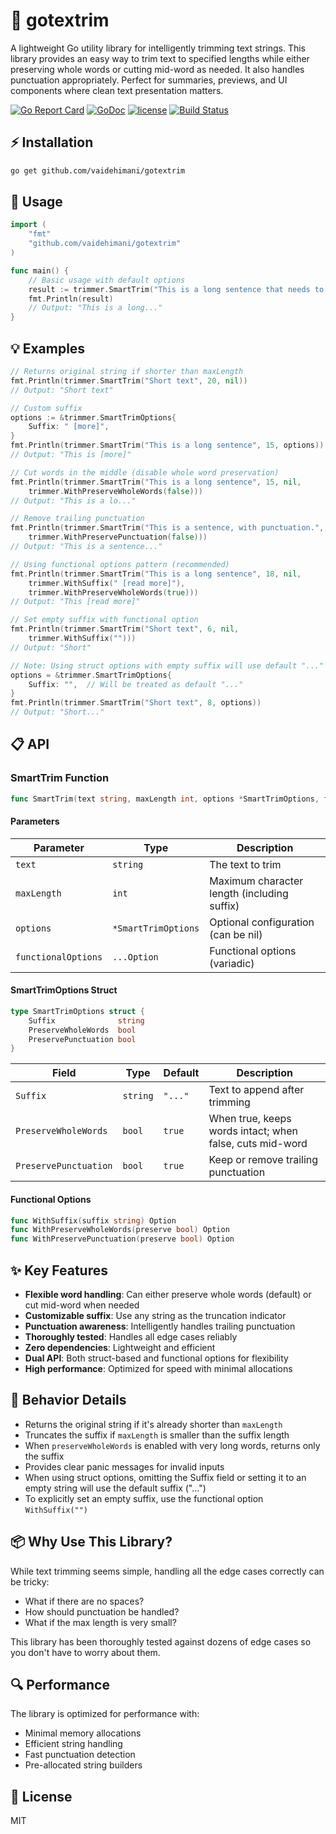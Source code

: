 # 📝 gotextrim

A lightweight Go utility library for intelligently trimming text strings. This library provides an easy way to trim text to specified lengths while either preserving whole words or cutting mid-word as needed. It also handles punctuation appropriately. Perfect for summaries, previews, and UI components where clean text presentation matters.

[![Go Report Card](https://goreportcard.com/badge/github.com/vaidehimani/gotextrim)](https://goreportcard.com/report/github.com/vaidehimani/gotextrim)
[![GoDoc](https://godoc.org/github.com/vaidehimani/gotextrim?status.svg)](https://godoc.org/github.com/vaidehimani/gotextrim)
[![license](https://img.shields.io/github/license/vaidehimani/gotextrim)](LICENSE)
[![Build Status](https://github.com/vaidehimani/gotextrim/workflows/CI/badge.svg)](https://github.com/vaidehimani/gotextrim/actions)

## ⚡ Installation

```bash
go get github.com/vaidehimani/gotextrim
```

## 🚀 Usage

```go
import (
    "fmt"
    "github.com/vaidehimani/gotextrim"
)

func main() {
    // Basic usage with default options
    result := trimmer.SmartTrim("This is a long sentence that needs to be trimmed", 20, nil)
    fmt.Println(result)
    // Output: "This is a long..."
}
```

## 💡 Examples

```go
// Returns original string if shorter than maxLength
fmt.Println(trimmer.SmartTrim("Short text", 20, nil))
// Output: "Short text"

// Custom suffix
options := &trimmer.SmartTrimOptions{
    Suffix: " [more]",
}
fmt.Println(trimmer.SmartTrim("This is a long sentence", 15, options))
// Output: "This is [more]"

// Cut words in the middle (disable whole word preservation)
fmt.Println(trimmer.SmartTrim("This is a long sentence", 15, nil, 
    trimmer.WithPreserveWholeWords(false)))
// Output: "This is a lo..."

// Remove trailing punctuation
fmt.Println(trimmer.SmartTrim("This is a sentence, with punctuation.", 22, nil,
    trimmer.WithPreservePunctuation(false)))
// Output: "This is a sentence..."

// Using functional options pattern (recommended)
fmt.Println(trimmer.SmartTrim("This is a long sentence", 18, nil,
    trimmer.WithSuffix(" [read more]"),
    trimmer.WithPreserveWholeWords(true)))
// Output: "This [read more]"

// Set empty suffix with functional option
fmt.Println(trimmer.SmartTrim("Short text", 6, nil,
    trimmer.WithSuffix("")))
// Output: "Short"

// Note: Using struct options with empty suffix will use default "..."
options = &trimmer.SmartTrimOptions{
    Suffix: "",  // Will be treated as default "..."
}
fmt.Println(trimmer.SmartTrim("Short text", 8, options))
// Output: "Short..."
```

## 📋 API

### SmartTrim Function

```go
func SmartTrim(text string, maxLength int, options *SmartTrimOptions, functionalOptions ...Option) string
```

#### Parameters

| Parameter | Type | Description |
|-----------|------|-------------|
| `text` | `string` | The text to trim |
| `maxLength` | `int` | Maximum character length (including suffix) |
| `options` | `*SmartTrimOptions` | Optional configuration (can be nil) |
| `functionalOptions` | `...Option` | Functional options (variadic) |

#### SmartTrimOptions Struct

```go
type SmartTrimOptions struct {
    Suffix              string
    PreserveWholeWords  bool
    PreservePunctuation bool
}
```

| Field | Type | Default | Description |
|--------|------|---------|-------------|
| `Suffix` | `string` | `"..."` | Text to append after trimming |
| `PreserveWholeWords` | `bool` | `true` | When true, keeps words intact; when false, cuts mid-word |
| `PreservePunctuation` | `bool` | `true` | Keep or remove trailing punctuation |

#### Functional Options

```go
func WithSuffix(suffix string) Option
func WithPreserveWholeWords(preserve bool) Option
func WithPreservePunctuation(preserve bool) Option
```

## ✨ Key Features

- **Flexible word handling**: Can either preserve whole words (default) or cut mid-word when needed
- **Customizable suffix**: Use any string as the truncation indicator
- **Punctuation awareness**: Intelligently handles trailing punctuation
- **Thoroughly tested**: Handles all edge cases reliably
- **Zero dependencies**: Lightweight and efficient
- **Dual API**: Both struct-based and functional options for flexibility
- **High performance**: Optimized for speed with minimal allocations

## 🧩 Behavior Details

- Returns the original string if it's already shorter than `maxLength`
- Truncates the suffix if `maxLength` is smaller than the suffix length
- When `preserveWholeWords` is enabled with very long words, returns only the suffix
- Provides clear panic messages for invalid inputs
- When using struct options, omitting the Suffix field or setting it to an empty string will use the default suffix ("...")
- To explicitly set an empty suffix, use the functional option `WithSuffix("")`

## 📦 Why Use This Library?

While text trimming seems simple, handling all the edge cases correctly can be tricky:

- What if there are no spaces?
- How should punctuation be handled?
- What if the max length is very small?

This library has been thoroughly tested against dozens of edge cases so you don't have to worry about them.

## 🔍 Performance

The library is optimized for performance with:

- Minimal memory allocations
- Efficient string handling
- Fast punctuation detection
- Pre-allocated string builders

## 📄 License

MIT